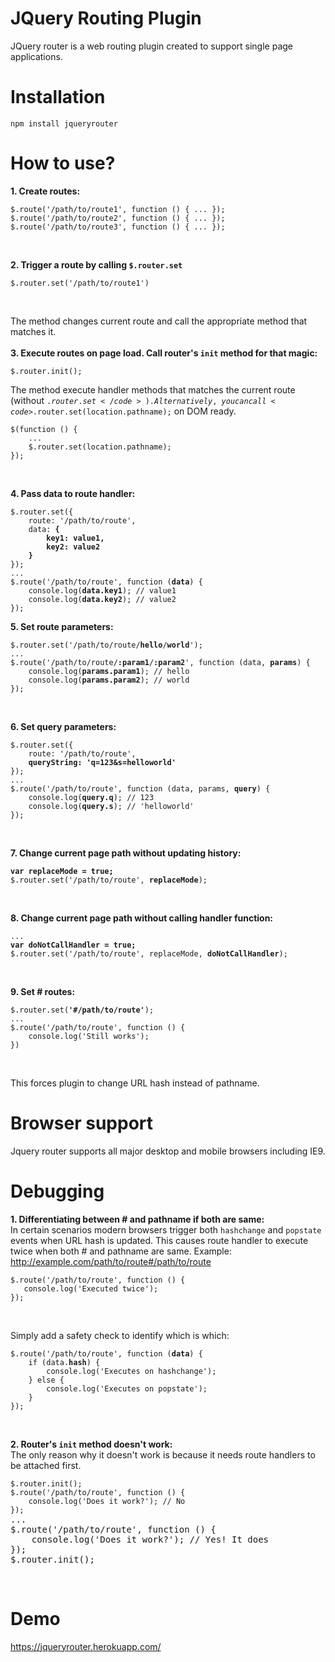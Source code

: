 # JQuery Routing Plugin
JQuery router is a web routing plugin created to support single page applications.

# Installation

<pre><code>npm install jqueryrouter</code></pre>


# How to use?
<b>1. Create routes:</b><br/>
<pre><code>$.route('/path/to/route1', function () { ... });
$.route('/path/to/route2', function () { ... });
$.route('/path/to/route3', function () { ... });</code></pre><br/>
<b>2. Trigger a route by calling <code>$.router.set</code></b><br/>
<pre><code>$.router.set('/path/to/route1')</code></pre><br/>
The method changes current route and call the appropriate method that matches it.<br/><br/>
<b>3. Execute routes on page load. Call router's <code>init</code> method for that magic:</b><br/>
<pre><code>$.router.init();</code></pre>
The method execute handler methods that matches the current route (without <code>$.router.set</code>). Alternatively, you can call <code>$.router.set(location.pathname);</code> on DOM ready.
<pre><code>$(function () {
    ...
    $.router.set(location.pathname);
});</code></pre><br/>
<b>4. Pass data to route handler:</b><br/>
<pre><code>$.router.set({
    route: '/path/to/route',
    data: <b>{
        key1: value1,
        key2: value2
    }</b>
});
...
$.route('/path/to/route', function (<b>data</b>) {
    console.log(<b>data.key1</b>); // value1
    console.log(<b>data.key2</b>); // value2
});</code></pre></pre>
<b>5. Set route parameters:</b><br/>
<pre><code>$.router.set('/path/to/route/<b>hello</b>/<b>world</b>');
...
$.route('/path/to/route/<b>:param1</b>/<b>:param2</b>', function (data, <b>params</b>) {
    console.log(<b>params.param1</b>); // hello
    console.log(<b>params.param2</b>); // world
});</code></pre><br/>
<b>6. Set query parameters:</b><br/>
<pre><code>$.router.set({
    route: '/path/to/route',
    <b>queryString: 'q=123&s=helloworld'</b>
});
...
$.route('/path/to/route', function (data, params, <b>query</b>) {
    console.log(<b>query.q</b>); // 123
    console.log(<b>query.s</b>); // 'helloworld'
});</code></pre><br/>
<b>7. Change current page path without updating history:</b><br/>
<pre><code><b>var replaceMode = true;</b>
$.router.set('/path/to/route', <b>replaceMode</b>);</code></pre><br/>
<b>8. Change current page path without calling handler function:</b><br/>
<pre><code>...
<b>var doNotCallHandler = true;</b>
$.router.set('/path/to/route', replaceMode, <b>doNotCallHandler</b>);</code></pre><br/>
<b>9. Set \# routes:</b><br/>
<pre><code>$.router.set(<b>'#/path/to/route'</b>);
...
$.route('/path/to/route', function () {
    console.log('Still works');
})</code></pre><br/>
This forces plugin to change URL hash instead of pathname.<br/>

# Browser support
Jquery router supports all major desktop and mobile browsers including IE9.

# Debugging
<b>1. Differentiating between \# and pathname if both are same:</b><br/>
In certain scenarios modern browsers trigger both <code>hashchange</code> and <code>popstate</code> events when URL hash is updated. This causes route handler to execute twice when both \# and pathname are same.
Example: http://example.com/path/to/route#/path/to/route
<pre><code>$.route('/path/to/route', function () {
   console.log('Executed twice');
});</code></pre><br/>
Simply add a safety check to identify which is which:
<pre><code>$.route('/path/to/route', function (<b>data</b>) {
    if (data.<b>hash</b>) {
        console.log('Executes on hashchange');
    } else {
        console.log('Executes on popstate');
    }
});</code></pre><br/>
<b>2. Router's <code>init</code> method doesn't work:</b><br/>
The only reason why it doesn't work is because it needs route handlers to be attached first.
<pre><code>$.router.init();
$.route('/path/to/route', function () {
    console.log('Does it work?'); // No
});</code>
...
$.route('/path/to/route', function () {
    console.log('Does it work?'); // Yes! It does
});
$.router.init();</code></pre><br/>

# Demo
https://jqueryrouter.herokuapp.com/
